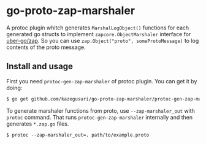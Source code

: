 # go-proto-zap-marshaler

A protoc plugin whitch generates `MarshalLogObject()` functions for each generated go structs to implement `zapcore.ObjectMarshaler` interface for [uber-go/zap](https://github.com/uber-go/zap). So you can use `zap.Object("proto", someProtoMessage)` to log contents of the proto message.

## Install and usage

First you need `protoc-gen-zap-marshaler` of protoc plugin. You can get it by doing:

```bash
$ go get github.com/kazegusuri/go-proto-zap-marshaler/protoc-gen-zap-marshaler
```

To generate marshaler functions from proto, use `--zap-marshaler_out` with `protoc` command. That runs `protoc-gen-zap-marshaler` internally and then generates `*.zap.go` files.

```
$ protoc --zap-marshaler_out=. path/to/example.proto
```
